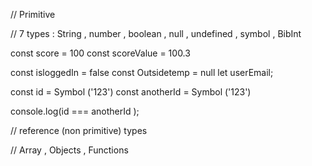 // Primitive 

// 7 types : String  , number , boolean , null , undefined , symbol , BibInt

const score = 100 
const scoreValue = 100.3

const isloggedIn = false
const Outsidetemp = null 
let userEmail;

const id = Symbol ('123')
const anotherId = Symbol ('123')

console.log(id === anotherId );

// reference (non primitive) types

// Array , Objects , Functions 
